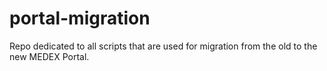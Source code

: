 # portal-migration
Repo dedicated to all scripts that are used for migration from the old to the new MEDEX Portal.
